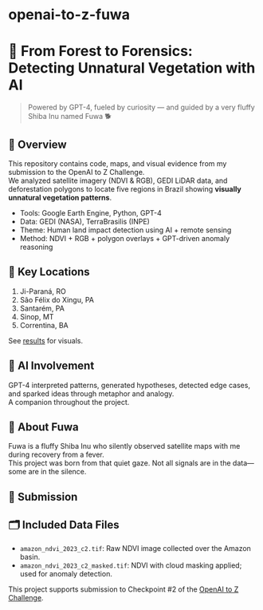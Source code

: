# openai-to-z-fuwa
# 🌳 From Forest to Forensics: Detecting Unnatural Vegetation with AI

> Powered by GPT-4, fueled by curiosity — and guided by a very fluffy Shiba Inu named Fuwa 🐕

## 📌 Overview

This repository contains code, maps, and visual evidence from my submission to the OpenAI to Z Challenge.  
We analyzed satellite imagery (NDVI & RGB), GEDI LiDAR data, and deforestation polygons to locate five regions in Brazil showing **visually unnatural vegetation patterns**.

- Tools: Google Earth Engine, Python, GPT-4
- Data: GEDI (NASA), TerraBrasilis (INPE)
- Theme: Human land impact detection using AI + remote sensing
- Method: NDVI + RGB + polygon overlays + GPT-driven anomaly reasoning

## 📍 Key Locations

1. Ji-Paraná, RO  
2. São Félix do Xingu, PA  
3. Santarém, PA  
4. Sinop, MT  
5. Correntina, BA  

See [results](./results) for visuals.

## 🧠 AI Involvement

GPT-4 interpreted patterns, generated hypotheses, detected edge cases, and sparked ideas through metaphor and analogy.  
A companion throughout the project.

## 🐶 About Fuwa

Fuwa is a fluffy Shiba Inu who silently observed satellite maps with me during recovery from a fever.  
This project was born from that quiet gaze. Not all signals are in the data—some are in the silence.

## 🔗 Submission
## 🗂️ Included Data Files

- `amazon_ndvi_2023_c2.tif`: Raw NDVI image collected over the Amazon basin.
- `amazon_ndvi_2023_c2_masked.tif`: NDVI with cloud masking applied; used for anomaly detection.

This project supports submission to Checkpoint #2 of the [OpenAI to Z Challenge](https://www.kaggle.com/competitions/openai-to-z-challenge/overview).

